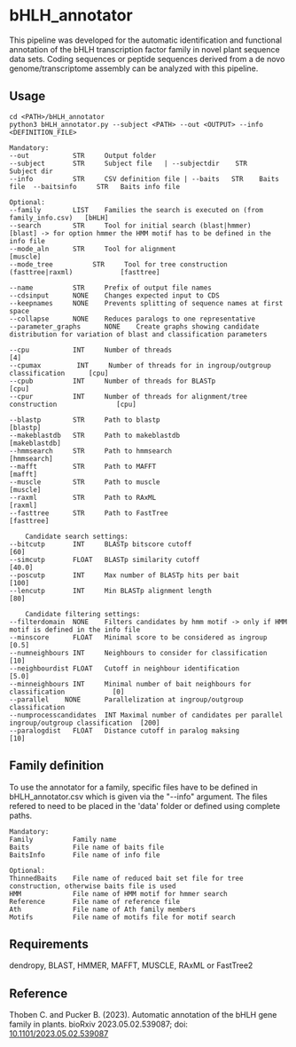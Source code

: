 # bHLH_annotator
This pipeline was developed for the automatic identification and functional annotation of the bHLH transcription factor family in novel plant sequence data sets. Coding sequences or peptide sequences derived from a de novo genome/transcriptome assembly can be analyzed with this pipeline.

## Usage 

```
cd <PATH>/bHLH_annotator
python3 bHLH_annotator.py --subject <PATH> --out <OUTPUT> --info <DEFINITION_FILE>
```

```
Mandatory:
--out           STR     Output folder
--subject       STR     Subject file   | --subjectdir    STR     Subject dir
--info          STR     CSV definition file | --baits   STR    Baits file  --baitsinfo     STR   Baits info file  
					
Optional:
--family		LIST	Families the search is executed on (from family_info.csv)	[bHLH]
--search        STR     Tool for initial search (blast|hmmer)						[blast]	-> for option hmmer the HMM motif has to be defined in the info file
--mode_aln		STR		Tool for alignment											[muscle]
--mode_tree          STR     Tool for tree construction (fasttree|raxml)			[fasttree]

--name          STR     Prefix of output file names
--cdsinput      NONE    Changes expected input to CDS
--keepnames     NONE    Prevents splitting of sequence names at first space
--collapse      NONE    Reduces paralogs to one representative
--parameter_graphs      NONE    Create graphs showing candidate distribution for variation of blast and classification parameters

--cpu           INT     Number of threads 												[4]
--cpumax         INT     Number of threads for in ingroup/outgroup classification      [cpu]
--cpub          INT     Number of threads for BLASTp									[cpu]
--cpur          INT     Number of threads for alignment/tree construction				[cpu]
					
--blastp        STR     Path to blastp 													[blastp]
--makeblastdb   STR     Path to makeblastdb 											[makeblastdb]
--hmmsearch     STR     Path to hmmsearch 												[hmmsearch]
--mafft         STR     Path to MAFFT 													[mafft]
--muscle		STR		Path to muscle													[muscle]
--raxml         STR     Path to RAxML 													[raxml]				
--fasttree      STR     Path to FastTree 												[fasttree]

	Candidate search settings: 
--bitcutp		INT		BLASTp bitscore cutoff											[60] 					
--simcutp       FLOAT   BLASTp similarity cutoff 										[40.0]
--poscutp       INT     Max number of BLASTp hits per bait 								[100]
--lencutp		INT     Min BLASTp alignment length 									[80]

	Candidate filtering settings:
--filterdomain  NONE    Filters candidates by hmm motif -> only if HMM motif is defined in the info file
--minscore		FLOAT	Minimal score to be considered as ingroup						[0.5]
--numneighbours INT     Neighbours to consider for classification 						[10]
--neighbourdist FLOAT   Cutoff in neighbour identification 							[5.0]
--minneighbours INT     Minimal number of bait neighbours for classification 			[0]
--parallel    NONE      Parallelization at ingroup/outgroup classification
--numprocesscandidates  INT Maximal number of candidates per parallel ingroup/outgroup classification  [200]
--paralogdist   FLOAT   Distance cutoff in paralog maksing 							[10]
```

## Family definition
To use the annotator for a family, specific files have to be defined in bHLH_annotator.csv which is given via the "--info" argument. 
The files refered to need to be placed in the 'data' folder or defined using complete paths.  

```
Mandatory:
Family			Family name	
Baits			File name of baits file
BaitsInfo		File name of info file

Optional: 
ThinnedBaits	File name of reduced bait set file for tree construction, otherwise baits file is used
HMM				File name of HMM motif for hmmer search
Reference		File name of reference file
Ath				File name of Ath family members
Motifs			File name of motifs file for motif search
```

## Requirements
dendropy, BLAST, HMMER, MAFFT, MUSCLE, RAxML or FastTree2

## Reference
Thoben C. and Pucker B. (2023). Automatic annotation of the bHLH gene family in plants. bioRxiv 2023.05.02.539087; doi: [10.1101/2023.05.02.539087](https://doi.org/10.1101/2023.05.02.539087)




